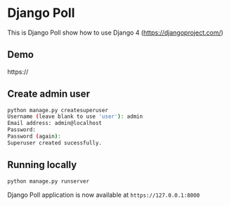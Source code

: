 # Django Poll
This is Django Poll show how to use Django 4 (https://djangoproject.com/)

## Demo
https://

## Create admin user

```bash
python manage.py createsuperuser
Username (leave blank to use 'user'): admin
Email address: admin@localhost
Password:
Password (again):
Superuser created sucessfully.
```

## Running locally

```bash
python manage.py runserver
```
Django Poll application is now available at `https://127.0.0.1:8000`
